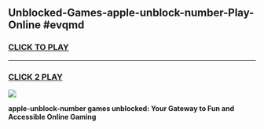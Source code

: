 
## Unblocked-Games-apple-unblock-number-Play-Online #evqmd
<h3>
<a href="https://news.freeplayer.one?title=apple-unblock-number&ref=3">CLICK TO PLAY</a></h3>
<hr>

<h3>
<a href="https://news.freeplayer.one?title=apple-unblock-number&ref=3">CLICK 2 PLAY</a>
  
</h3>

<a href="https://news.freeplayer.one?title=apple-unblock-number&ref=3"><img src="https://clearcache.store/games.png"></a>


**apple-unblock-number games unblocked: Your Gateway to Fun and Accessible Online Gaming**
